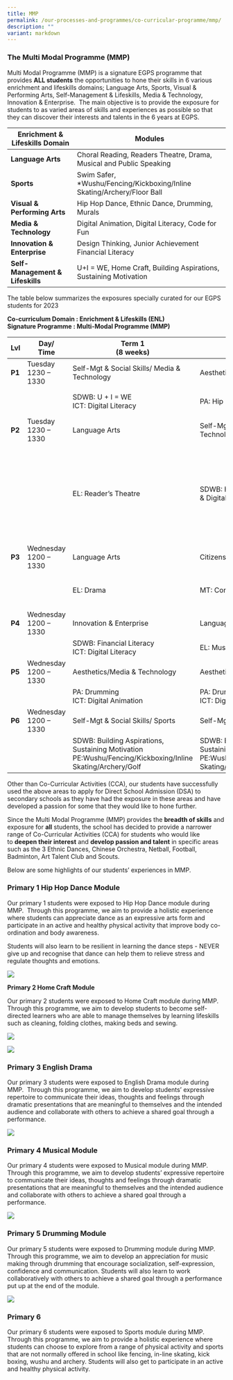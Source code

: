 ```yaml
---
title: MMP
permalink: /our-processes-and-programmes/co-curricular-programme/mmp/
description: ""
variant: markdown
---
```

### The Multi Modal Programme (MMP)

Multi Modal Programme (MMP) is&nbsp;a signature EGPS programme that provides&nbsp;**ALL students**&nbsp;the opportunities to hone their skills in 6 various enrichment and lifeskills domains; Language Arts, Sports, Visual &amp; Performing Arts, Self-Management &amp; Lifeskills, Media &amp; Technology, Innovation &amp; Enterprise.&nbsp; The main objective is to provide the exposure for students to as varied areas of skills and experiences as possible so that they can discover their interests and talents in the 6 years at EGPS.

| **Enrichment &amp; Lifeskills Domain** 	| Modules 	|
|---	|---	|
| **Language Arts** 	| Choral Reading, Readers Theatre, Drama, Musical and Public Speaking 	|
| **Sports** 	| Swim Safer, *Wushu/Fencing/Kickboxing/Inline Skating/Archery/Floor Ball 	|
| **Visual &amp; Performing Arts** 	| Hip Hop Dance, Ethnic Dance, Drumming, Murals 	|
| **Media &amp; Technology** 	| Digital Animation, Digital Literacy, Code for Fun 	|
| **Innovation &amp; Enterprise** 	| Design Thinking, Junior Achievement Financial Literacy 	|
| **Self-Management &amp; Lifeskills** 	| U+I = WE, Home Craft, Building Aspirations, Sustaining Motivation 	|



The table below summarizes the exposures specially curated for our EGPS students for 2023

**Co-curriculum Domain : Enrichment &amp; Lifeskills (ENL)**   
**Signature Programme : Multi-Modal Programme (MMP)**

| **Lvl** 	| Day/ <br>Time 	| Term 1<br>(8 weeks) 	| Term 2<br>(8 weeks) 	| Term 3<br>(8 weeks) 	|
|---	|---	|---	|---	|---	|
| **P1** 	| Tuesday<br>1230 – 1330 	| Self-Mgt &amp; Social Skills/ Media &amp; Technology 	| Aesthetics 	| Language Arts 	|
|  	|  	| SDWB: U + I  = WE<br>ICT: Digital Literacy 	| PA: Hip Hop Dance 	| EL: Choral Reading/<br>Poetry Recitation 	|
| **P2** 	| Tuesday<br>1230 – 1330 	| Language Arts 	| Self-Mgt &amp; Social Skills/ Media &amp; Technology 	| Aesthetics  	|
|  	|  	| EL: Reader’s Theatre 	| SDWB: Home Craft<br>&amp; Digital Literacy 	| PA: Sports / Aesthetics - Cycling / Street Dance (Note: No elbow and knee guards are required for cycling activity. Helmets will be provided for each student.	|
| **P3** 	| Wednesday<br>1200 – 1330 	| Language Arts 	| Citizenship 	| Innovation &amp; Enterprise 	|
|  	|  	| EL: Drama 	| MT: Conversation CL/ML (CCM) 	| SCI: Design Thinking<br>ICT: Digital Literacy 	|
| **P4** 	| Wednesday<br>1200 – 1330 	| Innovation &amp; Enterprise 	| Language Arts 	| Innovation &amp; Enterprise 	|
|  	|  	| SDWB: Financial Literacy<br>ICT: Digital Literacy 	| EL: Musical 	| IPW: STEAM 	|
| **P5** 	| Wednesday<br>1200 – 1330 	| Aesthetics/Media &amp; Technology 	| Aesthetics/ Media &amp; Technology 	| Language Arts 	|
|  	|  	| PA: Drumming<br>ICT: Digital Animation 	| PA: Drumming<br>ICT: Digital Animation 	| EL: Public Speaking/Oratory 	|
| **P6** 	| Wednesday<br>1200 – 1330 	| Self-Mgt &amp; Social Skills/ Sports 	| Self-Mgt &amp; Social Skills/ Sports 	|   	|
|  	|  	| SDWB: Building Aspirations, Sustaining Motivation<br>PE:Wushu/Fencing/Kickboxing/Inline Skating/Archery/Golf 	| SDWB: Building Aspirations, Sustaining Motivation<br>PE:Wushu/Fencing/Kickboxing/Inline Skating/Archery/Golf 	| PSLE Preparation 	|

Other than Co-Curricular Activities (CCA), our students have successfully used the above areas to apply for Direct School Admission (DSA) to secondary schools as they have had the exposure in these areas and have developed a passion for some that they would like to hone further.

Since the Multi Modal Programme (MMP) provides the&nbsp;**breadth of skills**&nbsp;and exposure for&nbsp;**all**&nbsp;students, the school has decided to provide a narrower range of Co-Curricular Activities (CCA) for students who would like to&nbsp;**deepen their interest**&nbsp;and&nbsp;**develop passion and talent**&nbsp;in specific areas such as the 3 Ethnic Dances, Chinese Orchestra, Netball, Football, Badminton, Art Talent Club and Scouts.

Below are some highlights of our students’ experiences in MMP.

### Primary 1 Hip Hop Dance Module

Our primary 1 students were exposed to Hip Hop Dance module during MMP. &nbsp;Through this programme, we aim to&nbsp;provide a holistic experience where students can appreciate dance as an expressive arts form and participate in an active and healthy physical activity that improve body co-ordination and body awareness.

Students will also learn to be resilient in learning the dance steps - NEVER give up and recognise that dance can help them to relieve stress and regulate thoughts and emotions.

![](/images/AE1.jpg)

**Primary 2 Home Craft Module**

Our primary 2 students were exposed to Home Craft module during MMP.&nbsp; Through this&nbsp;programme, we aim to&nbsp;develop students to become self-directed learners who are able to manage themselves by learning lifeskills such as cleaning, folding clothes, making beds and sewing.

![](/images/AE2.jpg)

![](/images/AE9.jpg)

### Primary 3 English Drama

Our primary 3 students were exposed to English Drama module during MMP.&nbsp; Through this programme, we aim to&nbsp;develop students’ expressive repertoire to communicate their ideas, thoughts and feelings through dramatic presentations that are meaningful to themselves and the intended audience and collaborate with others to achieve a shared goal through a performance.

![](/images/AE3.jpg)

### Primary 4 Musical Module

Our primary 4 students were exposed to Musical module during MMP.&nbsp; Through this programme, we aim to&nbsp;develop students’ expressive repertoire to communicate their ideas, thoughts and feelings through dramatic presentations that are meaningful to themselves and the intended audience and collaborate with others to achieve a shared goal through a performance.

![](/images/AE4.jpg)

### Primary 5 Drumming Module

Our primary 5 students were exposed to Drumming module during MMP.&nbsp; Through this programme, we aim to&nbsp;develop an appreciation for music making through drumming that encourage socialization, self-expression, confidence and communication. Students will also learn to work collaboratively with others to achieve a shared goal through a performance put up at the end of the module.

![](/images/AE5.jpg)

### Primary 6

Our primary 6 students were exposed to Sports module during MMP.&nbsp; Through this programme, we aim to&nbsp;provide a holistic experience where students can choose to explore from a range of physical activity and sports that are not normally offered in school like fencing, in-line skating, kick boxing, wushu and archery. Students will also get to participate in an active and healthy physical activity.